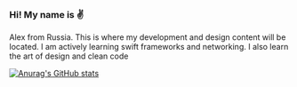 ### Hi! My name is ✌️

Alex from Russia. This is where my development and design content will be located. I am actively learning swift frameworks and networking. I also learn the art of design and clean code

[![Anurag's GitHub stats](https://github-readme-stats.vercel.app/api?username=alexstmefan)](https://github.com/anuraghazra/github-readme-stats)

